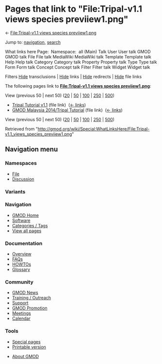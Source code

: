 <div id="mw-page-base" class="noprint">

</div>

<div id="mw-head-base" class="noprint">

</div>

<div id="content" class="mw-body" role="main">

<span id="top"></span>

<div id="mw-js-message" style="display:none;">

</div>



# <span dir="auto">Pages that link to "File:Tripal-v1.1 views species previiew1.png"</span>

<div id="bodyContent">

<div id="contentSub">

← [File:Tripal-v1.1 views species
previiew1.png](/wiki/File:Tripal-v1.1_views_species_previiew1.png "File:Tripal-v1.1 views species previiew1.png")

</div>

<div id="jump-to-nav" class="mw-jump">

Jump to: [navigation](#mw-navigation), [search](#p-search)

</div>

<div id="mw-content-text">

What links here Page:  Namespace:  all (Main) Talk User User talk GMOD
GMOD talk File File talk MediaWiki MediaWiki talk Template Template talk
Help Help talk Category Category talk Property Property talk Type Type
talk Form Form talk Concept Concept talk Filter Filter talk Widget
Widget talk

Filters
[Hide](/mediawiki/index.php?title=Special:WhatLinksHere/File:Tripal-v1.1_views_species_previiew1.png&hidetrans=1 "Special:WhatLinksHere/File:Tripal-v1.1 views species previiew1.png")
transclusions \|
[Hide](/mediawiki/index.php?title=Special:WhatLinksHere/File:Tripal-v1.1_views_species_previiew1.png&hidelinks=1 "Special:WhatLinksHere/File:Tripal-v1.1 views species previiew1.png")
links \|
[Hide](/mediawiki/index.php?title=Special:WhatLinksHere/File:Tripal-v1.1_views_species_previiew1.png&hideredirs=1 "Special:WhatLinksHere/File:Tripal-v1.1 views species previiew1.png")
redirects \|
[Hide](/mediawiki/index.php?title=Special:WhatLinksHere/File:Tripal-v1.1_views_species_previiew1.png&hideimages=1 "Special:WhatLinksHere/File:Tripal-v1.1 views species previiew1.png")
file links

The following pages link to **[File:Tripal-v1.1 views species
previiew1.png](/wiki/File:Tripal-v1.1_views_species_previiew1.png "File:Tripal-v1.1 views species previiew1.png")**:

View (previous 50 \| next 50)
([20](/mediawiki/index.php?title=Special:WhatLinksHere/File:Tripal-v1.1_views_species_previiew1.png&limit=20 "Special:WhatLinksHere/File:Tripal-v1.1 views species previiew1.png")
\|
[50](/mediawiki/index.php?title=Special:WhatLinksHere/File:Tripal-v1.1_views_species_previiew1.png&limit=50 "Special:WhatLinksHere/File:Tripal-v1.1 views species previiew1.png")
\|
[100](/mediawiki/index.php?title=Special:WhatLinksHere/File:Tripal-v1.1_views_species_previiew1.png&limit=100 "Special:WhatLinksHere/File:Tripal-v1.1 views species previiew1.png")
\|
[250](/mediawiki/index.php?title=Special:WhatLinksHere/File:Tripal-v1.1_views_species_previiew1.png&limit=250 "Special:WhatLinksHere/File:Tripal-v1.1 views species previiew1.png")
\|
[500](/mediawiki/index.php?title=Special:WhatLinksHere/File:Tripal-v1.1_views_species_previiew1.png&limit=500 "Special:WhatLinksHere/File:Tripal-v1.1 views species previiew1.png"))

- [Tripal Tutorial
  v1.1](/wiki/Tripal_Tutorial_v1.1 "Tripal Tutorial v1.1") (file link) ‎
  <span class="mw-whatlinkshere-tools">([←
  links](/mediawiki/index.php?title=Special:WhatLinksHere&target=Tripal+Tutorial+v1.1 "Special:WhatLinksHere"))</span>
- [GMOD Malaysia 2014/Tripal
  Tutorial](/wiki/GMOD_Malaysia_2014/Tripal_Tutorial "GMOD Malaysia 2014/Tripal Tutorial")
  (file link) ‎ <span class="mw-whatlinkshere-tools">([←
  links](/mediawiki/index.php?title=Special:WhatLinksHere&target=GMOD+Malaysia+2014%2FTripal+Tutorial "Special:WhatLinksHere"))</span>

View (previous 50 \| next 50)
([20](/mediawiki/index.php?title=Special:WhatLinksHere/File:Tripal-v1.1_views_species_previiew1.png&limit=20 "Special:WhatLinksHere/File:Tripal-v1.1 views species previiew1.png")
\|
[50](/mediawiki/index.php?title=Special:WhatLinksHere/File:Tripal-v1.1_views_species_previiew1.png&limit=50 "Special:WhatLinksHere/File:Tripal-v1.1 views species previiew1.png")
\|
[100](/mediawiki/index.php?title=Special:WhatLinksHere/File:Tripal-v1.1_views_species_previiew1.png&limit=100 "Special:WhatLinksHere/File:Tripal-v1.1 views species previiew1.png")
\|
[250](/mediawiki/index.php?title=Special:WhatLinksHere/File:Tripal-v1.1_views_species_previiew1.png&limit=250 "Special:WhatLinksHere/File:Tripal-v1.1 views species previiew1.png")
\|
[500](/mediawiki/index.php?title=Special:WhatLinksHere/File:Tripal-v1.1_views_species_previiew1.png&limit=500 "Special:WhatLinksHere/File:Tripal-v1.1 views species previiew1.png"))

</div>

<div class="printfooter">

Retrieved from
"<http://gmod.org/wiki/Special:WhatLinksHere/File:Tripal-v1.1_views_species_previiew1.png>"

</div>

<div id="catlinks" class="catlinks catlinks-allhidden">

</div>

<div class="visualClear">

</div>

</div>

</div>

<div id="mw-navigation">

## Navigation menu

<div id="mw-head">



<div id="left-navigation">

<div id="p-namespaces" class="vectorTabs" role="navigation"
aria-labelledby="p-namespaces-label">

### Namespaces

- <span id="ca-nstab-image"><a href="/wiki/File:Tripal-v1.1_views_species_previiew1.png"
  accesskey="c" title="View the file page [c]">File</a></span>
- <span id="ca-talk"><a
  href="/mediawiki/index.php?title=File_talk:Tripal-v1.1_views_species_previiew1.png&amp;action=edit&amp;redlink=1"
  accesskey="t"
  title="Discussion about the content page [t]">Discussion</a></span>

</div>

<div id="p-variants" class="vectorMenu emptyPortlet" role="navigation"
aria-labelledby="p-variants-label">

### 

### Variants[](#)

<div class="menu">

</div>

</div>

</div>





</div>

</div>

</div>

<div id="mw-panel">

<div id="p-logo" role="banner">

<a href="/wiki/Main_Page"
style="background-image: url(http://gmod.org/images/GMOD-cogs.png);"
title="Visit the main page"></a>

</div>

<div id="p-Navigation" class="portal" role="navigation"
aria-labelledby="p-Navigation-label">

### Navigation

<div class="body">

- <span id="n-GMOD-Home">[GMOD Home](/wiki/Main_Page)</span>
- <span id="n-Software">[Software](/wiki/GMOD_Components)</span>
- <span id="n-Categories-.2F-Tags">[Categories /
  Tags](/wiki/Categories)</span>
- <span id="n-View-all-pages">[View all
  pages](/wiki/Special:AllPages)</span>

</div>

</div>

<div id="p-Documentation" class="portal" role="navigation"
aria-labelledby="p-Documentation-label">

### Documentation

<div class="body">

- <span id="n-Overview">[Overview](/wiki/Overview)</span>
- <span id="n-FAQs">[FAQs](/wiki/Category:FAQ)</span>
- <span id="n-HOWTOs">[HOWTOs](/wiki/Category:HOWTO)</span>
- <span id="n-Glossary">[Glossary](/wiki/Glossary)</span>

</div>

</div>

<div id="p-Community" class="portal" role="navigation"
aria-labelledby="p-Community-label">

### Community

<div class="body">

- <span id="n-GMOD-News">[GMOD News](/wiki/GMOD_News)</span>
- <span id="n-Training-.2F-Outreach">[Training /
  Outreach](/wiki/Training_and_Outreach)</span>
- <span id="n-Support">[Support](/wiki/Support)</span>
- <span id="n-GMOD-Promotion">[GMOD
  Promotion](/wiki/GMOD_Promotion)</span>
- <span id="n-Meetings">[Meetings](/wiki/Meetings)</span>
- <span id="n-Calendar">[Calendar](/wiki/Calendar)</span>

</div>

</div>

<div id="p-tb" class="portal" role="navigation"
aria-labelledby="p-tb-label">

### Tools

<div class="body">

- <span id="t-specialpages"><a href="/wiki/Special:SpecialPages" accesskey="q"
  title="A list of all special pages [q]">Special pages</a></span>
- <span id="t-print"><a
  href="/mediawiki/index.php?title=Special:WhatLinksHere/File:Tripal-v1.1_views_species_previiew1.png&amp;printable=yes"
  rel="alternate" accesskey="p"
  title="Printable version of this page [p]">Printable version</a></span>

</div>

</div>

</div>

</div>

<div id="footer" role="contentinfo">

- <span id="footer-places-about">[About
  GMOD](/wiki/GMOD:About "GMOD:About")</span>

<!-- -->






</div>
